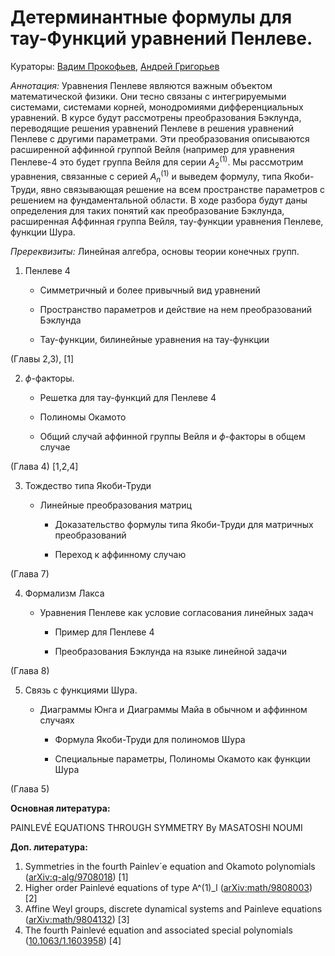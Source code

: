 # Детерминантные формулы для тау-Функций уравнений Пенлеве.

Кураторы: [Вадим Прокофьев](vadprokofev@gmail.com), [Андрей Григорьев](andrey4287252@gmail.com)

*Аннотация:* Уравнения Пенлеве являются важным объектом математической физики. Они тесно связаны с интегрируемыми системами, системами корней, монодромиями дифференциальных уравнений. В курсе будут рассмотрены преобразования Бэклунда, переводящие решения уравнений Пенлеве в решения уравнений Пенлеве с другими параметрами. Эти преобразования описываются расширенной аффинной группой Вейля (например для уравнения Пенлеве-4 это будет группа Вейля для серии $A^{(1)}_2$. Мы рассмотрим уравнения, связанные с серией $A^{(1)}_{n}$ и выведем формулу, типа Якоби-Труди, явно связывающая решение на всем пространстве параметров с решением на фундаментальной области. В ходе разбора будут даны определения для таких понятий как преобразование Бэклунда, расширенная Аффинная группа Вейля, тау-функции уравнения Пенлеве, функции Шура.

*Пререквизиты:* Линейная алгебра, основы теории конечных групп.

1. Пенлеве 4

   - Симметричный и более привычный вид уравнений


   - Пространство параметров и действие на нем преобразований Бэклунда


   - Тау-функции, билинейные уравнения на тау-функции


(Главы 2,3), [1]

2. $\phi$-факторы.

   - Решетка для тау-функций для Пенлеве 4


   - Полиномы Окамото


   - Общий случай аффинной группы Вейля и $\phi$-факторы в общем случае


(Глава 4) [1,2,4]

3. Тождество типа Якоби-Труди

   - Линейные преобразования матриц
   
   
      - Доказательство формулы типа Якоби-Труди для матричных преобразований
   
   
      - Переход к аффинному случаю
   


(Глава 7) 

4. Формализм Лакса

   - Уравнения Пенлеве как условие согласования линейных задач
   
   
      - Пример для Пенлеве 4
   
   
   
      - Преобразования Бэклунда на языке линейной задачи
   


(Глава 8)

5. Связь с функциями Шура.

   - Диаграммы Юнга и Диаграммы Майа в обычном и аффинном случаях
   
   
      - Формула Якоби-Труди для полиномов Шура
   
   
      - Специальные параметры, Полиномы Окамото как функции Шура
   


(Глава 5)

**Основная литература:**

PAINLEVÉ EQUATIONS THROUGH SYMMETRY  By MASATOSHI NOUMI

**Доп. литература:**

1) Symmetries in the fourth Painlev´e equation and Okamoto polynomials ([arXiv:q-alg/9708018](https://arxiv.org/abs/q-alg/9708018)) [1]
1) Higher order Painlevé equations of type A^(1)\_l ([arXiv:math/9808003](https://arxiv.org/abs/math/9808003)) [2]
1) Affine Weyl groups, discrete dynamical systems and Painleve equations ([arXiv:math/9804132](https://arxiv.org/abs/math/9804132)) [3]
1) The fourth Painlevé equation and associated special polynomials ([10.1063/1.1603958](https://ui.adsabs.harvard.edu/link_gateway/2003JMP....44.5350C/doi:10.1063/1.1603958)) [4]  

